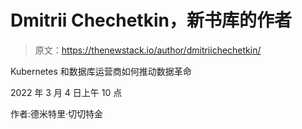 # Dmitrii Chechetkin，新书库的作者

> 原文：<https://thenewstack.io/author/dmitriichechetkin/>

Kubernetes 和数据库运营商如何推动数据革命

2022 年 3 月 4 日上午 10 点

作者:德米特里·切切特金